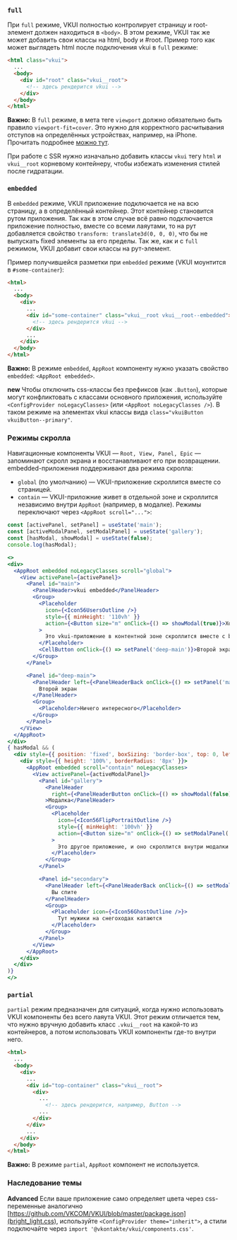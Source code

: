 ### `full`

При `full` режиме, VKUI полностью контролирует страницу и root-элемент должен находиться в `<body>`. В этом режиме, VKUI так же может добавить свои классы на html, body и #root. Пример того как может выглядеть html после подключения vkui в `full` режиме:
```html
<html class="vkui">
  ...
  <body>
    <div id="root" class="vkui__root">
      <!-- здесь рендерится vkui -->
    </div>
  </body>
</html>
```

**Важно:** В `full` режиме, в мета теге `viewport` должно обязательно быть правило `viewport-fit=cover`. Это нужно для корректного расчитывания отступов на определённых устройствах, например, на iPhone. Прочитать подробнее [можно тут](https://css-tricks.com/the-notch-and-css/).

При работе с SSR нужно изначально добавить классы `vkui` тегу `html` и `vkui__root` корневому контейнеру, чтобы избежать изменения стилей после гидратации.

### `embedded`

В `embedded` режиме, VKUI приложение подключается не на всю страницу, а в определённый контейнер. Этот контейнер становится рутом приложения. Так как в этом случае всё равно подключается приложение полностью, вместе со всеми лаяутами, то на рут добавляется свойство `transform: translate3d(0, 0, 0)`, что бы не выпускать fixed элементы за его пределы. Так же, как и с `full` режимом, VKUI добавит свои классы на рут-элемент.

Пример получившейся разметки при `embedded` режиме (VKUI моунтится в `#some-container`):
```html
<html>
  ...
  <body>
    <div>
      ...
      <div id="some-container" class="vkui__root vkui__root--embedded">
        <!-- здесь рендерится vkui -->
      </div>
      ...
    </div>
  </body>
</html>
```

**Важно:** В режиме `embedded`, `AppRoot` компоненту нужно указать свойство `embedded`: `<AppRoot embedded>`.

**new** Чтобы отключить css-классы без префиксов (как `.Button`), которые могут конфликтовать с классами основного приложения, используйте `<ConfigProvider noLegacyClasses>` (или `<AppRoot noLegacyClasses />`). В таком режиме на элементах vkui классы вида `class="vkuiButton vkuiButton--primary"`.

### Режимы скролла

Навигационные компоненты VKUI — `Root, View, Panel, Epic` — запоминают скролл экрана и восстанавливают его при возвращении. embedded-приложения поддерживают два режима скролла:
- `global` (по умолчанию) — VKUI-приложение скроллится вместе со страницей.
- `contain` — VKUI-приложние живет в отдельной зоне и скроллится независимо внутри `AppRoot` (например, в модалке).
Режимы переключают через `<AppRoot scroll="...">`:

```jsx { "props": { "autoLayout": "none", "integration": "embedded", "containerStyle": { "height": "auto" }, "config": { "transitionMotionEnabled": false } } }
const [activePanel, setPanel] = useState('main');
const [activeModalPanel, setModalPanel] = useState('gallery');
const [hasModal, showModal] = useState(false);
console.log(hasModal);

<>
<div>
  <AppRoot embedded noLegacyClasses scroll="global">
    <View activePanel={activePanel}>
      <Panel id="main">
        <PanelHeader>vkui embedded</PanelHeader>
        <Group>
          <Placeholder
            icon={<Icon56UsersOutline />}
            style={{ minHeight: '110vh' }}
            action={<Button size="m" onClick={() => showModal(true)}>Хочу модалку</Button>}
          >
            Это vkui-приложение в контентной зоне скроллится вместе с body.
          </Placeholder>
          <CellButton onClick={() => setPanel('deep-main')}>Второй экран</CellButton>
        </Group>
      </Panel>

      <Panel id="deep-main">
        <PanelHeader left={<PanelHeaderBack onClick={() => setPanel('main')} />}>
          Второй экран
        </PanelHeader>
        <Group>
          <Placeholder>Ничего интересного</Placeholder>
        </Group>
      </Panel>
    </View>
  </AppRoot>
</div>
{ hasModal && (
  <div style={{ position: 'fixed', boxSizing: 'border-box', top: 0, left: 0, width: '100%', height: '100%', background: 'rgba(0,0,0,0.3)', padding: '30px' }}>
    <div style={{ height: '100%', borderRadius: '8px' }}>
      <AppRoot embedded scroll="contain" noLegacyClasses>
        <View activePanel={activeModalPanel}>
          <Panel id="gallery">
            <PanelHeader
              right={<PanelHeaderButton onClick={() => showModal(false)}><Icon24Dismiss/></PanelHeaderButton>}
            >Модалка</PanelHeader>
            <Group>
              <Placeholder
                icon={<Icon56FlipPortraitOutline />}
                style={{ minHeight: '100vh' }}
                action={<Button size="m" onClick={() => setModalPanel('secondary')}>Глубже</Button>}
              >
                Это другое приложение, и оно скроллится внутри модалки
              </Placeholder>
            </Group>
          </Panel>

          <Panel id="secondary">
            <PanelHeader left={<PanelHeaderBack onClick={() => setModalPanel('gallery')} />}>
              Вы спите
            </PanelHeader>
            <Group>
              <Placeholder icon={<Icon56GhostOutline />}>
                Тут мужики на снегоходах катаются
              </Placeholder>
            </Group>
          </Panel>
        </View>
      </AppRoot>
    </div>
  </div>
)}
</>
```


### `partial`

`partial` режим предназначен для ситуаций, когда нужно использовать VKUI компоненты без всего лаяута VKUI. Этот режим отличается тем, что нужно вручную добавить класс `.vkui__root` на какой-то из контейнеров, а потом использовать VKUI компоненты где-то внутри него.

```html
<html>
  ...
  <body>
    <div>
      ...
      <div id="top-container" class="vkui__root">
        <div>
          ...
            <!-- здесь рендерится, например, Button -->
          ...
        </div>
      </div>
      ...
    </div>
  </body>
</html>
```

**Важно:** В режиме `partial`, `AppRoot` компонент не используется.

### Наследование темы

__Advanced__ Если ваше приложение само определяет цвета через css-переменные аналогично [https://github.com/VKCOM/VKUI/blob/master/package.json](bright_light.css), используйте `<ConfigProvider theme="inherit">`, а стили подключайте через `import '@vkontakte/vkui/components.css'`.
